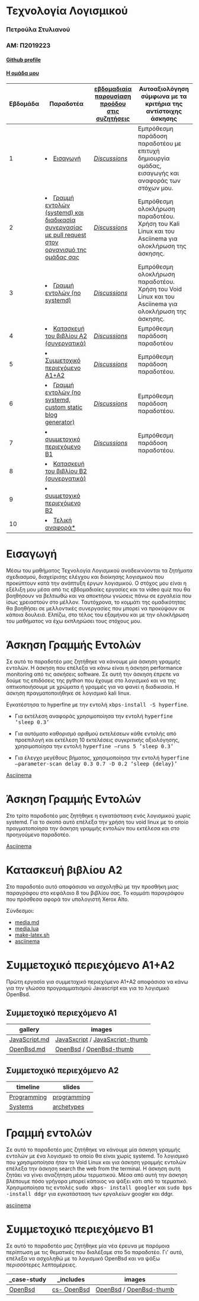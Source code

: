 # Τεχνολογία Λογισμικού
### Πετρούλα Στυλιανού 
### ΑΜ: Π2019223
#### [Github profile](https://github.com/PetroulaStylianou)
#### [Η ομάδα μου](https://github.com/IonianUniversity2019)


| Εβδομάδα | Παραδοτέα| [εβδομαδιαία παρουσίαση προόδου στις συζητήσεις](https://github.com/courses-ionio/help/discussions/categories/show-and-tell) | Αυτοαξιολόγηση σύμφωνα με τα κριτήρια της αντίστοιχης άσκησης |
| --- | --- | --- | --- |
| 1 | <li><a href="#Εισαγωγή"></span> <span class="toctext">Εισαγωγή</span></a> | <i><a href="https://github.com/courses-ionio/sw/discussions/1170" title="Discussions">Discussions</a></i> | Εμπρόθεσμη παράδοση παραδοτέου με επιτυχή δημιουργία ομάδας, εισαγωγής και αναφοράς των στόχων μου.|
| 2 | <li><a href="#Γραμμή εντολών (systemd) και διαδικασία συνεργασίας με pull request στον οργανισμό της ομάδας σας"></span> <span class="toctext">Γραμμή εντολών (systemd) και διαδικασία συνεργασίας με pull request στον οργανισμό της ομάδας σας</span></a> | <i><a href="https://github.com/courses-ionio/sw/discussions/1243" title="Discussions">Discussions</a></i> | Εμπρόθεσμη ολοκλήρωση παραδοτέου. Χρήση του Kali Linux και του Asciinema για ολοκλήρωση της άσκησης.|
| 3 | <li><a href="#Γραμμή εντολών (no systemd)"></span> <span class="toctext">Γραμμή εντολών (no systemd)</span></a>  |  <i><a href="https://github.com/courses-ionio/sw/discussions/1329" title="Discussions">Discussions</a></i>|Εμπρόθεσμη ολοκλήρωση παραδοτέου. Χρήση του Void Linux και του Asciinema για ολοκλήρωση της άσκησης. |
| 4 | <li><a href="#Κατασκευή του βιβλίου Α2 (συνεργατικά)"></span> <span class="toctext">Κατασκευή του βιβλίου Α2 (συνεργατικά)</span></a>|<i><a href="https://github.com/courses-ionio/sw/discussions/1373" title="Discussions">Discussions</a></i> |Εμπρόθεσμη παράδοση παραδοτέου |
| 5 | <li><a href="#Συμμετοχικό περιεχόμενο A1+A2"></span> <span class="toctext">Συμμετοχικό περιεχόμενο A1+A2</span></a> |<i><a href="https://github.com/courses-ionio/sw/discussions/1400" title="Discussions">Discussions</a></i> |Εμπρόθεσμη παράδοση παραδοτέου. |
| 6 |  <li><a href="#Γραμμή εντολών (no systemd, custom static blog generator)"></span> <span class="toctext">Γραμμή εντολών (no systemd, custom static blog generator)</span></a>| <i><a href="https://github.com/courses-ionio/sw/discussions/1523">Discussions</a></i> |Εμπρόθεσμη παράδοση παραδοτέου. |
| 7 | <li><a href="#συμμετοχικό περιεχόμενο B1"></span> <span class="toctext">συμμετοχικό περιεχόμενο B1</span></a>| <i><a href="https://github.com/courses-ionio/sw/discussions/1524">Discussions</a></i>  |Εμπρόθεσμη παράδοση παραδοτέου.  | 
| 8 | <li><a href="#Κατασκευή του βιβλίου Β2 (συνεργατικά)"></span> <span class="toctext">Κατασκευή του βιβλίου Β2 (συνεργατικά)</span></a> | ||
| 9 | <li><a href="#συμμετοχικό περιεχόμενο B2"></span> <span class="toctext">συμμετοχικό περιεχόμενο B2</span></a> | ||
| 10 | <li><a href="#Τελική αναφορά*"></span> <span class="toctext">Τελική αναφορά*</span></a> | | |


# Εισαγωγή

Μέσω του μαθήματος Τεχνολογία Λογισμικού αναδεικνύονται τα ζητήματα σχεδιασμού, διαχείρισης ελέγχου και διοίκησης λογισμικού που προκύπτουν κατά την ανάπτυξη έργων λογισμικού.  Ο στόχος μου είναι η εξέλιξη μου μέσα από τις εβδομαδιαίες εργασίες και τα video quiz που θα βοηθήσουν να βελτιωθώ και να αποκτήσω γνώσεις πάνω σε εργαλεία που ίσως χρειαστούν στο μέλλον. Ταυτόχρονα, το κομμάτι της ομαδικότητας θα βοηθήσει σε μελλοντικές συνεργασίες που μπορεί να προκύψουν σε κάποια δουλειά. Ελπίζω, στο τέλος του εξαμήνου και με την ολοκλήρωση του μαθήματος να έχω εκπληρώσει τους στόχους μου.

# Άσκηση Γραμμής Εντολών 

Σε αυτό το παραδοτέο μας ζητήθηκε να κάνουμε μία άσκηση γραμμής εντολών. Η άσκηση που επέλεξα να κάνω είναι η άσκηση performance monitoring από τις ασκήσεις software. Σε αυτή την άσκηση έπρεπε να δούμε τις επιδόσεις της python που έχουμε στο λογισμικό και να της οπτικοποιήσουμε με χρώματα ή γραμμές για να φανεί η διαδικασία. 
Η άσκηση πραγματοποιήθηκε σε λογισμικό kali linux.

Εγκατέστησα το hyperfine με την εντολή <kbd>xbps-install -S hyperfine</kbd>.

- Για εκτέλεση αναφοράς χρησιμοποίησα την εντολή <kbd>hyperfine ‘sleep 0.3’</kbd>

- Για αυτόματο καθορισμό αριθμού εκτελέσεων κάθε εντολής από προεπιλογή και εκτέλεση 10 εκτελέσεις συγκριτικής αξιολόγησης, χρησιμοποίησα την εντολή <kbd>hyperfine —runs 5 ’sleep 0.3’</kbd>

- Για έλεγχο μεγέθους βήματος, χρησιμοποίησα την εντολή <kbd>hyperfine —parameter-scan delay 0.3 0.7 -D 0.2 ‘sleep {delay}’</kbd>

[Asciinema](https://asciinema.org/a/561732)

# Άσκηση Γραμμής Εντολών 

Στο τρίτο παραδοτέο μας ζητήθηκε η εγκατάσταση ενός λογισμικού χωρίς systemd. Για το σκοπό αυτό επέλεξα την χρήση του void linux με το οποίο πραγματοποίησα την άσκηση γραμμής εντολών που εκτέλεσα και στο προηγούμενο παραδοτέο.

[Asciinema](https://asciinema.org/a/561001)

# Κατασκευή βιβλίου Α2

Στο παραδοτέο αυτό αποφάσισα να ασχοληθώ με την προσθήκη μιας παραγράφου στο κεφάλαιο 8 του βιβλίου σας. Το κομμάτι παραγράφου που πρόσθεσα αφορά τον υπολογιστή Xerox Alto.

Σύνδεσμοι:

- [media.md](https://github.com/PetroulaStylianou/kallipos/blob/master/P2019223/media.md)
- [media.lua](https://github.com/PetroulaStylianou/kallipos/blob/master/media.lua)
- [make-latex.sh](https://github.com/PetroulaStylianou/kallipos/blob/master/make-latex.sh)
- [asciinema](https://asciinema.org/a/j48D7EjFyDWH2ndL43GFfHpVi)


# Συμμετοχικό περιεχόμενο A1+A2

Πρώτη εργασία για συμμετοχικό περιεχόμενο Α1+Α2 αποφάσισα να κάνω για την γλώσσα προγραμματισμού Javascript και για το λογισμικό OpenBsd.

## Συμμετοχικό περιεχόμενο A1
|gallery | images|
| --- | --- | 
|[JavaScript.md](https://github.com/PetroulaStylianou/_gallery/blob/master/JavaScript.md)|[JavaSxcript](https://github.com/PetroulaStylianou/images_/blob/master/JavaScript.png) / [JavaSxcript-thumb](https://github.com/PetroulaStylianou/images_/blob/master/JavaScript-%20thumb.png)
|[OpenBsd.md](https://github.com/PetroulaStylianou/_gallery/blob/master/OpenBsb.md)|[OpenBsd](https://github.com/PetroulaStylianou/images_/blob/master/OpenBsd.png) / [OpenBsd-thumb](https://github.com/PetroulaStylianou/images_/blob/master/OpenBsd-%20thumb.png)

## Συμμετοχικό περιεχόμενο A2
|timeline| slides|
| --- | --- | 
|[Programming](https://github.com/PetroulaStylianou/site/blob/master/_timeline/programming.md)|[programming](https://github.com/PetroulaStylianou/site/blob/master/_slides/programming.md)
|[Systems](https://github.com/PetroulaStylianou/site/blob/master/_timeline/systems.md)|[archetypes](https://github.com/PetroulaStylianou/site/blob/master/_slides/archetypes.md)

# Γραμμή εντολών 

Σε αυτό το παραδοτέο μας ζητήθηκε να κάνουμε μία άσκηση γραμμής εντολών με ένα λογισμικό το οποίο θα είναι χωρίς systemd. Το λογισμικό που χρησιμοποίησα ήταν το Void Linux και για άσκηση γραμμής εντολών επέλεξα την άσκηση search the web from the terminal. Η άσκηση αυτή ζητάει να γίνει αναζήτηση μέσω τερματικού. Μέσα από αυτή την άσκηση βλέπουμε πόσο γρήγορα μπορεί κάποιος να ψάξει κάτι από το τερματικό.
Χρησιμοποίησα τις εντολές <kbd>sudo xbps- install googler</kbd> και <kbd>sudo bps -install ddgr</kbd> για εγκατάσταση των εργαλείων googler και ddgr.

[asciinema](https://asciinema.org/a/dYWcTo64brpeomgngKy6KOrXb)

# Συμμετοχικό περιεχόμενο Β1

Σε αυτό το παραδοτέο μας ζητήθηκε μία νέα έρευνα με παρόμοια περίπτωση με τις θεματικές που διαλέξαμε στο 5ο παραδοτέο. Γι' αυτό, επέλεξα να ασχοληθώ με το λογισμικό OpenBsd και να ψάξω περισσότερες λεπτομέρειες.

|_case-study| _includes|images|
| --- | --- | --- |
|[OpenBsd](https://github.com/PetroulaStylianou/site/blob/master/_case-study/OpenBsd.md)|[cs- OpenBsd](https://github.com/PetroulaStylianou/site/blob/master/_includes/cs-%20OpenBsd.md)| [OpenBsd](https://github.com/PetroulaStylianou/images_/blob/master/OpenBsd.png) / [OpenBsd-thumb](https://github.com/PetroulaStylianou/images_/blob/master/OpenBsd-%20thumb.png)|





